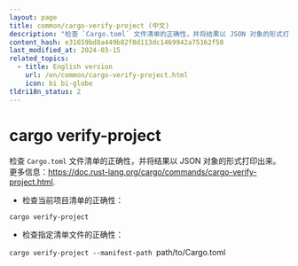 ```yaml
---
layout: page
title: common/cargo-verify-project (中文)
description: "检查 `Cargo.toml` 文件清单的正确性，并将结果以 JSON 对象的形式打印出来。"
content_hash: e31659bd8a449b82f8d113dc1469942a75162f58
last_modified_at: 2024-03-15
related_topics:
  - title: English version
    url: /en/common/cargo-verify-project.html
    icon: bi bi-globe
tldri18n_status: 2
---
```

# cargo verify-project

检查 `Cargo.toml` 文件清单的正确性，并将结果以 JSON 对象的形式打印出来。
更多信息：<https://doc.rust-lang.org/cargo/commands/cargo-verify-project.html>.

- 检查当前项目清单的正确性：

`cargo verify-project`

- 检查指定清单文件的正确性：

`cargo verify-project --manifest-path `<span class="tldr-var badge badge-pill bg-dark-lm bg-white-dm text-white-lm text-dark-dm font-weight-bold">path/to/Cargo.toml</span>
